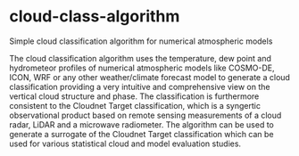 # cloud-class-algorithm
Simple cloud classification algorithm for numerical atmospheric models

The cloud classification algorithm uses the temperature, dew point and hydrometeor profiles of numerical atmospheric models like COSMO-DE, ICON, WRF or any other weather/climate forecast model to generate a cloud classification providing a very intuitive and comprehensive view on the vertical cloud structure and phase. The classification is furthermore consistent to the Cloudnet Target classification, which is a syngertic observational product based on remote sensing measurements of a cloud radar, LiDAR and a microwave radiometer. The algorithm can be used to generate a surrogate of the Cloudnet Target classification which can be used for various statistical cloud and model evaluation studies.
